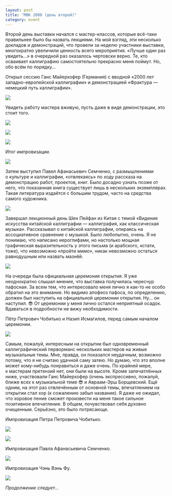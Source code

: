 ```yaml
---
layout: post
title: "МВК 2008 (день второй)"
category: event
---
```

Второй день выставки начался с&#160;мастер-классов, которые всё-таки правильнее было бы назвать лекциями. На мой взгляд, эти несколько докладов и&#160;демонстраций, что провели за неделю участники выставки, многократно увеличили ценность всего мероприятия. «Лучше один раз увидеть...» в&#160;очередной раз оказалось чертовски верно. Те, кто осваивает каллиграфию самостоятельно прекрасно меня поймут. Но, обо всём по порядку...

Открыл сессию Ганс Майерхофер (Германия) с&#160;вводной «2000&#160;лет западно-европейской каллиграфии» и&#160;демонстрацией «Фрактура&#160;— немецкий путь каллиграфии».

![](https://pics.livejournal.com/quillcraft/pic/0001gyt4)

Увидеть работу мастера вживую, пусть даже в&#160;виде демонстрации, это стоит того.

![](https://pics.livejournal.com/quillcraft/pic/0001h0zz)

![](https://pics.livejournal.com/quillcraft/pic/0001k4kq)

![](https://pics.livejournal.com/quillcraft/pic/0001ptq7)

Итог импровизации.

![](https://pics.livejournal.com/quillcraft/pic/0001qk0g)

Затем выступил Павел Афанасьевич Семченко, с&#160;размышлениями о&#160;культуре и&#160;каллиграфии, «отвлекаясь» по ходу рассказа на демонстрацию работ, проектов, книг. Было досадно узнать позже от него, что показанная книга существует лишь в&#160;нескольких экземплярах. Такая литература издаётся с&#160;большим трудом, часто на средства самого художника.

![](https://pics.livejournal.com/quillcraft/pic/0001rtgh)

Завершал лекционный день Шен Пейфан из Китая с&#160;темой «Видение искусства китайской каллиграфии&#160;— каллиграфия, как классическая музыка». Рассказывал о&#160;китайской каллиграфии, опираясь на ассоциативное сравнение с&#160;музыкой. Было любопытно, очень. Я не понимаю, что написано иероглифами, но настолько мощная графическая выразительность у&#160;этого письма (и&#160;арабского, кстати, тоже), что невозможно «пройти мимо», никак невозможно остаться равнодушным или назвать мазнёй.

![](https://pics.livejournal.com/quillcraft/pic/0001sq3b)

На очереди была официальная церемония открытия. Я уже неоднократно слышал мнение, что выставка получилась чересчур пафосная. За всем тем, что интересовало меня лично я как-то не особо обратил на это внимание. Но видимо апофеоз пафоса, по определению, должен был наступить на официальной церемонии открытия. Ну... он наступил. 😎 От церемонии у&#160;меня лично остался неприятный осадок. Вдаваться в&#160;подробности не вижу необходимости.

Пётр Петрович Чобитько и&#160;Назип Исмагилов, перед самым началом церемонии.

![](https://pics.livejournal.com/quillcraft/pic/0001wd9y)

Самым, пожалуй, интересным на открытии был одновременный каллиграфический перворманс нескольких мастеров на живые музыкальные темы. Мне, правда, он показался неудачным, возможно потому, что я не считаю удачной саму затею. Но думаю, что это вполне может кому-нибудь понравиться и&#160;даже очень. По крайней мере, к&#160;мастерам претензий нет, они были на высоте. Кроме запечатлённых ниже, участвовали Ганс Майерхофер (очень экспрессивно, пожалуй, ближе всех к&#160;музыкальной теме 😎 и&#160;Авраам-Эрш Борщевский. Ещё одним, на этот раз отвлечённым от основной темы, впечатлением на открытии стал хор (к&#160;сожалению забыл название). Я даже не ожидал, что хоровое пение сможет произвести на меня такое сильное позитивное впечатление. В&#160;общем, почувствовал себя духовно очищенным. Серьёзно, это было потрясающе.

Импровизация Петра Петровича Чобитько.

![](https://pics.livejournal.com/quillcraft/pic/0001x20q)

![](https://pics.livejournal.com/quillcraft/pic/0001ycp9)

Импровизация Павла Афанасьевича Семченко.

![](https://pics.livejournal.com/quillcraft/pic/0001zg26)

Импровизация Чэнь Вэнь Фу.

![](https://pics.livejournal.com/quillcraft/pic/00020hhy)

*Продолжение следует...*
